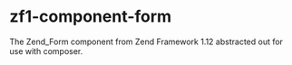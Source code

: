 zf1-component-form
==================

The Zend_Form component from Zend Framework 1.12 abstracted out for use with composer.
